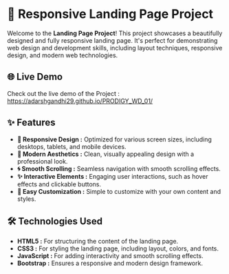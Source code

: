 # 🌟 Responsive Landing Page Project

Welcome to the **Landing Page Project**! This project showcases a beautifully designed and fully responsive landing page. It's perfect for demonstrating web design and development skills, including layout techniques, responsive design, and modern web technologies.

## 🌐 Live Demo

Check out the live demo of the Project : https://adarshgandhi29.github.io/PRODIGY_WD_01/


## ✨ Features

- **📱 Responsive Design :** Optimized for various screen sizes, including desktops, tablets, and mobile devices.
- **🎨 Modern Aesthetics :** Clean, visually appealing design with a professional look.
- **🌀 Smooth Scrolling :** Seamless navigation with smooth scrolling effects.
- **✨ Interactive Elements :** Engaging user interactions, such as hover effects and clickable buttons.
- **🔧 Easy Customization :** Simple to customize with your own content and styles.

## 🛠️ Technologies Used

- **HTML5 :** For structuring the content of the landing page.
- **CSS3 :** For styling the landing page, including layout, colors, and fonts.
- **JavaScript :** For adding interactivity and smooth scrolling effects.
- **Bootstrap :** Ensures a responsive and modern design framework.

